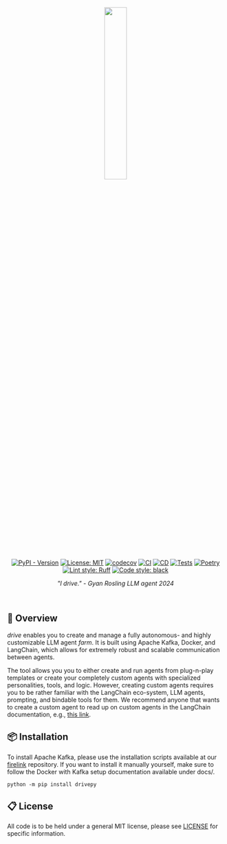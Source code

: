 <div align="center">
<br/>
<br/>

<a href="https://github.com/firelink-data/drive">
<img align="center" width=32% src="https://upload.wikimedia.org/wikipedia/commons/thumb/5/57/Drive_2011_Film.svg/3000px-Drive_2011_Film.svg.png"></img>
</a>

<br/>
<br/>

[![PyPI - Version](https://img.shields.io/pypi/v/drivepy)](https://pypi.org/project/drivepy)
[![License: MIT](https://img.shields.io/badge/License-MIT-yellow.svg)](https://opensource.org/licenses/MIT)
[![codecov](https://codecov.io/gh/firelink-data/drive/graph/badge.svg?token=JTMK8O4CEO)](https://codecov.io/gh/firelink-data/drive)
[![CI](https://github.com/firelink-data/drive/actions/workflows/ci.yml/badge.svg?branch=main)](https://github.com/firelink-data/drive/actions/workflows/ci.yml)
[![CD](https://github.com/firelink-data/drive/actions/workflows/cd.yml/badge.svg?branch=main)](https://github.com/firelink-data/drive/actions/workflows/cd.yml)
[![Tests](https://github.com/firelink-data/drive/actions/workflows/tests.yml/badge.svg?branch=main)](https://github.com/firelink-data/drive/actions/workflows/tests.yml)
[![Poetry](https://img.shields.io/endpoint?url=https://python-poetry.org/badge/v0.json)](https://python-poetry.org/)
[![Lint style: Ruff](https://img.shields.io/endpoint?url=https://raw.githubusercontent.com/astral-sh/ruff/main/assets/badge/v2.json)](https://github.com/astral-sh/ruff)
[![Code style: black](https://img.shields.io/badge/code%20style-black-000000.svg)](https://github.com/psf/black)

*"I drive." - Gyan Rosling LLM agent 2024*

<br/>
</div>

## 🔎 Overview

*drive* enables you to create and manage a fully autonomous- and highly customizable LLM agent *farm*. It is built using Apache Kafka, Docker, and LangChain, which allows for extremely robust and scalable communication between agents.

The tool allows you you to either create and run agents from plug-n-play templates or create your completely custom agents with specialized personalities, tools, and logic. However, creating custom agents requires you to be rather familiar with the LangChain eco-system, LLM agents, prompting, and bindable tools for them. We recommend anyone that wants to create a custom agent to read up on custom agents in the LangChain documentation, e.g., [this link](https://python.langchain.com/docs/modules/agents/how_to/custom_agent).

## 📦 Installation

To install Apache Kafka, please use the installation scripts available at our [firelink]() repository.
If you want to install it manually yourself, make sure to follow the Docker with Kafka
setup documentation available under docs/.

```
python -m pip install drivepy
```

## 📋 License

All code is to be held under a general MIT license, please see [LICENSE](https://github.com/firelink-data/drive/blob/main/LICENSE) for specific information.

